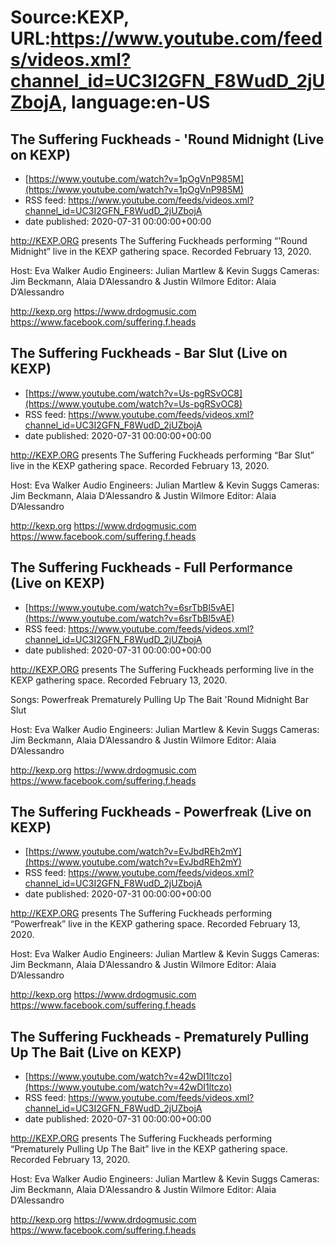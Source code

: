 # Source:KEXP, URL:https://www.youtube.com/feeds/videos.xml?channel_id=UC3I2GFN_F8WudD_2jUZbojA, language:en-US

## The Suffering Fuckheads - 'Round Midnight (Live on KEXP)
 - [https://www.youtube.com/watch?v=1pOgVnP985M](https://www.youtube.com/watch?v=1pOgVnP985M)
 - RSS feed: https://www.youtube.com/feeds/videos.xml?channel_id=UC3I2GFN_F8WudD_2jUZbojA
 - date published: 2020-07-31 00:00:00+00:00

http://KEXP.ORG presents The Suffering Fuckheads performing “'Round Midnight” live in the KEXP gathering space. Recorded February 13, 2020.

Host: Eva Walker
Audio Engineers: Julian Martlew & Kevin Suggs
Cameras: Jim Beckmann, Alaia D’Alessandro & Justin Wilmore
Editor: Alaia D’Alessandro

http://kexp.org
https://www.drdogmusic.com
https://www.facebook.com/suffering.f.heads

## The Suffering Fuckheads - Bar Slut (Live on KEXP)
 - [https://www.youtube.com/watch?v=Us-pgRSvOC8](https://www.youtube.com/watch?v=Us-pgRSvOC8)
 - RSS feed: https://www.youtube.com/feeds/videos.xml?channel_id=UC3I2GFN_F8WudD_2jUZbojA
 - date published: 2020-07-31 00:00:00+00:00

http://KEXP.ORG presents The Suffering Fuckheads performing “Bar Slut” live in the KEXP gathering space. Recorded February 13, 2020.

Host: Eva Walker
Audio Engineers: Julian Martlew & Kevin Suggs
Cameras: Jim Beckmann, Alaia D’Alessandro & Justin Wilmore
Editor: Alaia D’Alessandro

http://kexp.org
https://www.drdogmusic.com
https://www.facebook.com/suffering.f.heads

## The Suffering Fuckheads - Full Performance (Live on KEXP)
 - [https://www.youtube.com/watch?v=6srTbBl5vAE](https://www.youtube.com/watch?v=6srTbBl5vAE)
 - RSS feed: https://www.youtube.com/feeds/videos.xml?channel_id=UC3I2GFN_F8WudD_2jUZbojA
 - date published: 2020-07-31 00:00:00+00:00

http://KEXP.ORG presents The Suffering Fuckheads performing live in the KEXP gathering space. Recorded February 13, 2020.

Songs:
Powerfreak
Prematurely Pulling Up The Bait
'Round Midnight
Bar Slut

Host: Eva Walker
Audio Engineers: Julian Martlew & Kevin Suggs
Cameras: Jim Beckmann, Alaia D’Alessandro & Justin Wilmore
Editor: Alaia D’Alessandro

http://kexp.org
https://www.drdogmusic.com
https://www.facebook.com/suffering.f.heads

## The Suffering Fuckheads - Powerfreak (Live on KEXP)
 - [https://www.youtube.com/watch?v=EvJbdREh2mY](https://www.youtube.com/watch?v=EvJbdREh2mY)
 - RSS feed: https://www.youtube.com/feeds/videos.xml?channel_id=UC3I2GFN_F8WudD_2jUZbojA
 - date published: 2020-07-31 00:00:00+00:00

http://KEXP.ORG presents The Suffering Fuckheads performing “Powerfreak” live in the KEXP gathering space. Recorded February 13, 2020.

Host: Eva Walker
Audio Engineers: Julian Martlew & Kevin Suggs
Cameras: Jim Beckmann, Alaia D’Alessandro & Justin Wilmore
Editor: Alaia D’Alessandro

http://kexp.org
https://www.drdogmusic.com
https://www.facebook.com/suffering.f.heads

## The Suffering Fuckheads - Prematurely Pulling Up The Bait (Live on KEXP)
 - [https://www.youtube.com/watch?v=42wDI1ltczo](https://www.youtube.com/watch?v=42wDI1ltczo)
 - RSS feed: https://www.youtube.com/feeds/videos.xml?channel_id=UC3I2GFN_F8WudD_2jUZbojA
 - date published: 2020-07-31 00:00:00+00:00

http://KEXP.ORG presents The Suffering Fuckheads performing “Prematurely Pulling Up The Bait” live in the KEXP gathering space. Recorded February 13, 2020.

Host: Eva Walker
Audio Engineers: Julian Martlew & Kevin Suggs
Cameras: Jim Beckmann, Alaia D’Alessandro & Justin Wilmore
Editor: Alaia D’Alessandro

http://kexp.org
https://www.drdogmusic.com
https://www.facebook.com/suffering.f.heads

